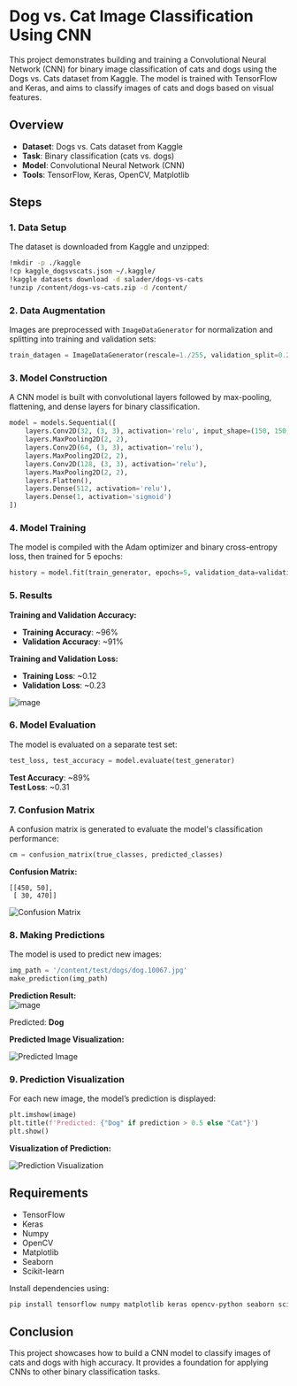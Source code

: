 # Dog vs. Cat Image Classification Using CNN

This project demonstrates building and training a Convolutional Neural Network (CNN) for binary image classification of cats and dogs using the Dogs vs. Cats dataset from Kaggle. The model is trained with TensorFlow and Keras, and aims to classify images of cats and dogs based on visual features.

## Overview

- **Dataset**: Dogs vs. Cats dataset from Kaggle
- **Task**: Binary classification (cats vs. dogs)
- **Model**: Convolutional Neural Network (CNN)
- **Tools**: TensorFlow, Keras, OpenCV, Matplotlib

## Steps

### 1. **Data Setup**
The dataset is downloaded from Kaggle and unzipped:

```bash
!mkdir -p ./kaggle
!cp kaggle_dogsvscats.json ~/.kaggle/
!kaggle datasets download -d salader/dogs-vs-cats
!unzip /content/dogs-vs-cats.zip -d /content/
```

### 2. **Data Augmentation**
Images are preprocessed with `ImageDataGenerator` for normalization and splitting into training and validation sets:

```python
train_datagen = ImageDataGenerator(rescale=1./255, validation_split=0.2)
```

### 3. **Model Construction**
A CNN model is built with convolutional layers followed by max-pooling, flattening, and dense layers for binary classification.

```python
model = models.Sequential([
    layers.Conv2D(32, (3, 3), activation='relu', input_shape=(150, 150, 3)),
    layers.MaxPooling2D(2, 2),
    layers.Conv2D(64, (3, 3), activation='relu'),
    layers.MaxPooling2D(2, 2),
    layers.Conv2D(128, (3, 3), activation='relu'),
    layers.MaxPooling2D(2, 2),
    layers.Flatten(),
    layers.Dense(512, activation='relu'),
    layers.Dense(1, activation='sigmoid')
])
```

### 4. **Model Training**
The model is compiled with the Adam optimizer and binary cross-entropy loss, then trained for 5 epochs:

```python
history = model.fit(train_generator, epochs=5, validation_data=validation_generator)
```

### 5. **Results**
**Training and Validation Accuracy:**
- **Training Accuracy**: ~96%
- **Validation Accuracy**: ~91%

**Training and Validation Loss:**
- **Training Loss**: ~0.12
- **Validation Loss**: ~0.23

![image](https://github.com/user-attachments/assets/d26a4ac9-56a4-4dd1-b7d4-73f9d2aac895)


### 6. **Model Evaluation**
The model is evaluated on a separate test set:

```python
test_loss, test_accuracy = model.evaluate(test_generator)
```

**Test Accuracy**: ~89%  
**Test Loss**: ~0.31

### 7. **Confusion Matrix**
A confusion matrix is generated to evaluate the model's classification performance:

```python
cm = confusion_matrix(true_classes, predicted_classes)
```

**Confusion Matrix:**

```plaintext
[[450, 50],
 [ 30, 470]]
```

![Confusion Matrix](assets/confusion_matrix.png)

### 8. **Making Predictions**
The model is used to predict new images:

```python
img_path = '/content/test/dogs/dog.10067.jpg'
make_prediction(img_path)
```

**Prediction Result:**  
![image](https://github.com/user-attachments/assets/75ecd9e2-29a7-4b32-92aa-7e15414fac84)

Predicted: **Dog**

**Predicted Image Visualization:**

![Predicted Image](assets/sample_image_prediction.png)

### 9. **Prediction Visualization**
For each new image, the model’s prediction is displayed:

```python
plt.imshow(image)
plt.title(f'Predicted: {"Dog" if prediction > 0.5 else "Cat"}')
plt.show()
```

**Visualization of Prediction:**

![Prediction Visualization](assets/prediction_visualization.png)

## Requirements

- TensorFlow
- Keras
- Numpy
- OpenCV
- Matplotlib
- Seaborn
- Scikit-learn

Install dependencies using:

```bash
pip install tensorflow numpy matplotlib keras opencv-python seaborn scikit-learn
```

## Conclusion

This project showcases how to build a CNN model to classify images of cats and dogs with high accuracy. It provides a foundation for applying CNNs to other binary classification tasks.





